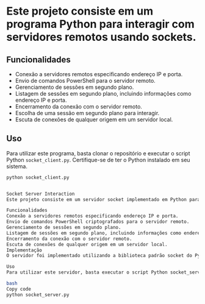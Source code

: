 # Este projeto consiste em um programa Python para interagir com servidores remotos usando sockets.

## Funcionalidades

- Conexão a servidores remotos especificando endereço IP e porta.
- Envio de comandos PowerShell para o servidor remoto.
- Gerenciamento de sessões em segundo plano.
- Listagem de sessões em segundo plano, incluindo informações como endereço IP e porta.
- Encerramento da conexão com o servidor remoto.
- Escolha de uma sessão em segundo plano para interagir.
- Escuta de conexões de qualquer origem em um servidor local.

## Uso

Para utilizar este programa, basta clonar o repositório e executar o script Python `socket_client.py`. Certifique-se de ter o Python instalado em seu sistema.

```bash
python socket_client.py


Socket Server Interaction
Este projeto consiste em um servidor socket implementado em Python para interação com clientes remotos. Ele oferece suporte a conexões em duas portas diferentes e permite que os clientes enviem comandos PowerShell criptografados para serem executados no servidor.

Funcionalidades
Conexão a servidores remotos especificando endereço IP e porta.
Envio de comandos PowerShell criptografados para o servidor remoto.
Gerenciamento de sessões em segundo plano.
Listagem de sessões em segundo plano, incluindo informações como endereço IP e porta.
Encerramento da conexão com o servidor remoto.
Escuta de conexões de qualquer origem em um servidor local.
Implementação
O servidor foi implementado utilizando a biblioteca padrão socket do Python para comunicação em rede e threading para lidar com múltiplas conexões simultaneamente. A criptografia XOR é aplicada aos dados transmitidos entre o cliente e o servidor para garantir a segurança das informações.

Uso
Para utilizar este servidor, basta executar o script Python socket_server.py. Certifique-se de ter o Python instalado em seu sistema.

bash
Copy code
python socket_server.py
